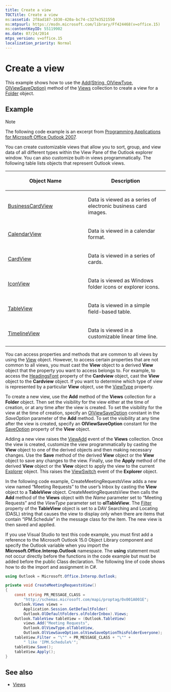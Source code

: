 ```yaml
---
title: Create a view
TOCTitle: Create a view
ms:assetid: 2f8ad187-1030-420a-bc74-c327e3521550
ms:mtpsurl: https://msdn.microsoft.com/library/Ff424468(v=office.15)
ms:contentKeyID: 55119902
ms.date: 07/24/2014
mtps_version: v=office.15
localization_priority: Normal
---
```


# Create a view

This example shows how to use the [Add(String, OlViewType, OlViewSaveOption)](https://msdn.microsoft.com/library/bb643986\(v=office.15\)) method of the [Views](https://msdn.microsoft.com/library/bb644226\(v=office.15\)) collection to create a view for a [Folder](https://msdn.microsoft.com/library/bb645774\(v=office.15\)) object.

## Example

> [!NOTE] 
> The following code example is an excerpt from [Programming Applications for Microsoft Office Outlook 2007](https://www.amazon.com/gp/product/0735622493?ie=UTF8&tag=msmsdn-20&linkCode=as2&camp=1789&creative=9325&creativeASIN=0735622493).


You can create customizable views that allow you to sort, group, and view data of all different types within the View Pane of the Outlook explorer window. You can also customize built-in views programmatically. The following table lists objects that represent Outlook views.

<table>
<colgroup>
<col style="width: 50%" />
<col style="width: 50%" />
</colgroup>
<thead>
<tr class="header">
<th><p>Object Name</p></th>
<th><p>Description</p></th>
</tr>
</thead>
<tbody>
<tr class="odd">
<td><p><a href="https://msdn.microsoft.com/library/bb646315(v=office.15)">BusinessCardView</a></p></td>
<td><p>Data is viewed as a series of electronic business card images.</p></td>
</tr>
<tr class="even">
<td><p><a href="https://msdn.microsoft.com/library/bb622874(v=office.15)">CalendarView</a></p></td>
<td><p>Data is viewed in a calendar format.</p></td>
</tr>
<tr class="odd">
<td><p><a href="https://msdn.microsoft.com/library/bb609216(v=office.15)">CardView</a></p></td>
<td><p>Data is viewed in a series of cards.</p></td>
</tr>
<tr class="even">
<td><p><a href="https://msdn.microsoft.com/library/bb612031(v=office.15)">IconView</a></p></td>
<td><p>Data is viewed as Windows folder icons or explorer icons.</p></td>
</tr>
<tr class="odd">
<td><p><a href="https://msdn.microsoft.com/library/bb608854(v=office.15)">TableView</a></p></td>
<td><p>Data is viewed in a simple field-based table.</p></td>
</tr>
<tr class="even">
<td><p><a href="https://msdn.microsoft.com/library/bb609455(v=office.15)">TimelineView</a></p></td>
<td><p>Data is viewed in a customizable linear time line.</p></td>
</tr>
</tbody>
</table>


You can access properties and methods that are common to all views by using the [View](https://msdn.microsoft.com/library/bb647396\(v=office.15\)) object. However, to access certain properties that are not common to all views, you must cast the **View** object to a derived **View** object that the property you want to access belongs to. For example, to access the [HeadingsFont](https://msdn.microsoft.com/library/bb612522\(v=office.15\)) property of the **Cardview** object, cast the **View** object to the **Cardview** object. If you want to determine which type of view is represented by a particular **View** object, use the [ViewType](https://msdn.microsoft.com/library/bb623693\(v=office.15\)) property.

To create a new view, use the **Add** method of the **Views** collection for a **Folder** object. Then set the visibility for the view either at the time of creation, or at any time after the view is created. To set the visibility for the view at the time of creation, specify an [OlViewSaveOption](https://msdn.microsoft.com/library/bb647502\(v=office.15\)) constant in the *SaveOption* parameter of the **Add** method. To set the visibility at any time after the view is created, specify an **OlViewSaveOption** constant for the [SaveOption](https://msdn.microsoft.com/library/bb646426\(v=office.15\)) property of the **View** object. 

Adding a new view raises the [ViewAdd](https://msdn.microsoft.com/library/bb647550\(v=office.15\)) event of the **Views** collection. Once the view is created, customize the view programmatically by casting the **View** object to one of the derived objects and then making necessary changes. Use the **Save** method of the derived **View** object or the **View** object to save any changes to the view. Finally, use the **Apply** method of the derived **View** object or the **View** object to apply the view to the current [Explorer](https://msdn.microsoft.com/library/bb623678\(v=office.15\)) object. This raises the [ViewSwitch](https://msdn.microsoft.com/library/bb644066\(v=office.15\)) event of the **Explorer** object.

In the following code example, CreateMeetingRequestsView adds a new view named “Meeting Requests” to the user’s Inbox by casting the **View** object to a **TableView** object. CreateMeetingRequestsView then calls the **Add** method of the **Views** object with the *Name* parameter set to “Meeting Requests” and the *ViewType* parameter set to **olTableView**. The [Filter](https://msdn.microsoft.com/library/bb610296\(v=office.15\)) property of the **TableView** object is set to a DAV Searching and Locating (DASL) string that causes the view to display only when there are items that contain “IPM.Schedule” in the message class for the item. The new view is then saved and applied.

If you use Visual Studio to test this code example, you must first add a reference to the Microsoft Outlook 15.0 Object Library component and specify the Outlook variable when you import the **Microsoft.Office.Interop.Outlook** namespace. The **using** statement must not occur directly before the functions in the code example but must be added before the public Class declaration. The following line of code shows how to do the import and assignment in C\#.

```csharp
using Outlook = Microsoft.Office.Interop.Outlook;
```


```csharp
private void CreateMeetingRequestsView()
{
    const string PR_MESSAGE_CLASS =
        "http://schemas.microsoft.com/mapi/proptag/0x001A001E";
    Outlook.Views views =
        Application.Session.GetDefaultFolder(
        Outlook.OlDefaultFolders.olFolderInbox).Views;
    Outlook.TableView tableView = (Outlook.TableView)
        views.Add("Meeting Requests",
        Outlook.OlViewType.olTableView,
        Outlook.OlViewSaveOption.olViewSaveOptionThisFolderEveryone);
    tableView.Filter = "\"" + PR_MESSAGE_CLASS + "\"" +
        " like 'IPM.Schedule%'";
    tableView.Save();
    tableView.Apply();
}
```

## See also

- [Views](views.md)

